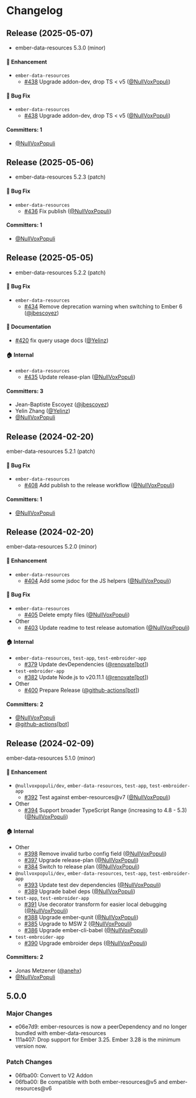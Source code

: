 # Changelog

## Release (2025-05-07)

* ember-data-resources 5.3.0 (minor)

#### :rocket: Enhancement
* `ember-data-resources`
  * [#438](https://github.com/NullVoxPopuli/ember-data-resources/pull/438) Upgrade addon-dev, drop TS < v5 ([@NullVoxPopuli](https://github.com/NullVoxPopuli))

#### :bug: Bug Fix
* `ember-data-resources`
  * [#438](https://github.com/NullVoxPopuli/ember-data-resources/pull/438) Upgrade addon-dev, drop TS < v5 ([@NullVoxPopuli](https://github.com/NullVoxPopuli))

#### Committers: 1
- [@NullVoxPopuli](https://github.com/NullVoxPopuli)

## Release (2025-05-06)

* ember-data-resources 5.2.3 (patch)

#### :bug: Bug Fix
* `ember-data-resources`
  * [#436](https://github.com/NullVoxPopuli/ember-data-resources/pull/436) Fix publish ([@NullVoxPopuli](https://github.com/NullVoxPopuli))

#### Committers: 1
- [@NullVoxPopuli](https://github.com/NullVoxPopuli)

## Release (2025-05-05)

* ember-data-resources 5.2.2 (patch)

#### :bug: Bug Fix
* `ember-data-resources`
  * [#434](https://github.com/NullVoxPopuli/ember-data-resources/pull/434) Remove deprecation warning when switching to Ember 6 ([@jbescoyez](https://github.com/jbescoyez))

#### :memo: Documentation
* [#420](https://github.com/NullVoxPopuli/ember-data-resources/pull/420) fix query usage docs ([@Yelinz](https://github.com/Yelinz))

#### :house: Internal
* `ember-data-resources`
  * [#435](https://github.com/NullVoxPopuli/ember-data-resources/pull/435) Update release-plan ([@NullVoxPopuli](https://github.com/NullVoxPopuli))

#### Committers: 3
- Jean-Baptiste Escoyez ([@jbescoyez](https://github.com/jbescoyez))
- Yelin Zhang ([@Yelinz](https://github.com/Yelinz))
- [@NullVoxPopuli](https://github.com/NullVoxPopuli)

## Release (2024-02-20)

ember-data-resources 5.2.1 (patch)

#### :bug: Bug Fix
* `ember-data-resources`
  * [#408](https://github.com/NullVoxPopuli/ember-data-resources/pull/408) Add publish to the release workflow ([@NullVoxPopuli](https://github.com/NullVoxPopuli))

#### Committers: 1
- [@NullVoxPopuli](https://github.com/NullVoxPopuli)

## Release (2024-02-20)

ember-data-resources 5.2.0 (minor)

#### :rocket: Enhancement
* `ember-data-resources`
  * [#404](https://github.com/NullVoxPopuli/ember-data-resources/pull/404) Add some jsdoc for the JS helpers ([@NullVoxPopuli](https://github.com/NullVoxPopuli))

#### :bug: Bug Fix
* `ember-data-resources`
  * [#405](https://github.com/NullVoxPopuli/ember-data-resources/pull/405) Delete empty files ([@NullVoxPopuli](https://github.com/NullVoxPopuli))
* Other
  * [#403](https://github.com/NullVoxPopuli/ember-data-resources/pull/403) Update readme to test release automation ([@NullVoxPopuli](https://github.com/NullVoxPopuli))

#### :house: Internal
* `ember-data-resources`, `test-app`, `test-embroider-app`
  * [#379](https://github.com/NullVoxPopuli/ember-data-resources/pull/379) Update devDependencies ([@renovate[bot]](https://github.com/apps/renovate))
* `test-embroider-app`
  * [#382](https://github.com/NullVoxPopuli/ember-data-resources/pull/382) Update Node.js to v20.11.1 ([@renovate[bot]](https://github.com/apps/renovate))
* Other
  * [#400](https://github.com/NullVoxPopuli/ember-data-resources/pull/400) Prepare Release ([@github-actions[bot]](https://github.com/apps/github-actions))

#### Committers: 2
- [@NullVoxPopuli](https://github.com/NullVoxPopuli)
- [@github-actions[bot]](https://github.com/apps/github-actions)






## Release (2024-02-09)

ember-data-resources 5.1.0 (minor)

#### :rocket: Enhancement
* `@nullvoxpopuli/dev`, `ember-data-resources`, `test-app`, `test-embroider-app`
  * [#392](https://github.com/NullVoxPopuli/ember-data-resources/pull/392) Test against ember-resources@v7 ([@NullVoxPopuli](https://github.com/NullVoxPopuli))
* Other
  * [#394](https://github.com/NullVoxPopuli/ember-data-resources/pull/394) Support broader TypeScript Range (increasing to 4.8 - 5.3) ([@NullVoxPopuli](https://github.com/NullVoxPopuli))

#### :house: Internal
* Other
  * [#398](https://github.com/NullVoxPopuli/ember-data-resources/pull/398) Remove invalid turbo config field ([@NullVoxPopuli](https://github.com/NullVoxPopuli))
  * [#397](https://github.com/NullVoxPopuli/ember-data-resources/pull/397) Upgrade release-plan ([@NullVoxPopuli](https://github.com/NullVoxPopuli))
  * [#384](https://github.com/NullVoxPopuli/ember-data-resources/pull/384) Switch to release plan ([@NullVoxPopuli](https://github.com/NullVoxPopuli))
* `@nullvoxpopuli/dev`, `ember-data-resources`, `test-app`, `test-embroider-app`
  * [#393](https://github.com/NullVoxPopuli/ember-data-resources/pull/393) Update test dev dependencies ([@NullVoxPopuli](https://github.com/NullVoxPopuli))
  * [#389](https://github.com/NullVoxPopuli/ember-data-resources/pull/389) Upgrade babel deps ([@NullVoxPopuli](https://github.com/NullVoxPopuli))
* `test-app`, `test-embroider-app`
  * [#391](https://github.com/NullVoxPopuli/ember-data-resources/pull/391) Use decorator transform for easier local debugging ([@NullVoxPopuli](https://github.com/NullVoxPopuli))
  * [#388](https://github.com/NullVoxPopuli/ember-data-resources/pull/388) Upgrade ember-qunit ([@NullVoxPopuli](https://github.com/NullVoxPopuli))
  * [#385](https://github.com/NullVoxPopuli/ember-data-resources/pull/385) Upgrade to MSW 2 ([@NullVoxPopuli](https://github.com/NullVoxPopuli))
  * [#386](https://github.com/NullVoxPopuli/ember-data-resources/pull/386) Upgrade ember-cli-babel ([@NullVoxPopuli](https://github.com/NullVoxPopuli))
* `test-embroider-app`
  * [#390](https://github.com/NullVoxPopuli/ember-data-resources/pull/390) Upgrade embroider deps ([@NullVoxPopuli](https://github.com/NullVoxPopuli))

#### Committers: 2
- Jonas Metzener ([@anehx](https://github.com/anehx))
- [@NullVoxPopuli](https://github.com/NullVoxPopuli)

## 5.0.0

### Major Changes

- e06e7d9: ember-resources is now a peerDependency and no longer bundled with ember-data-resources
- 111a407: Drop support for Ember 3.25. Ember 3.28 is the minimum version now.

### Patch Changes

- 06fba00: Convert to V2 Addon
- 06fba00: Be compatible with both ember-resources@v5 and ember-resources@v6
